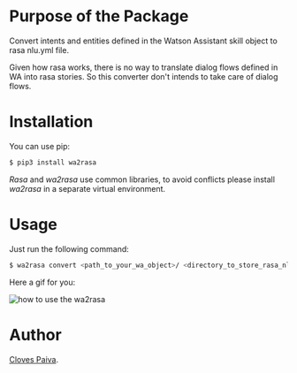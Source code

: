 # Purpose of the Package

Convert intents and entities defined in the Watson Assistant skill object to rasa nlu.yml file.

Given how rasa works, there is no way to translate dialog flows defined in WA into rasa stories.
So this converter don't intends to take care of dialog flows.

# Installation

You can use pip:

```bash
$ pip3 install wa2rasa
````

*Rasa* and *wa2rasa* use common libraries, to avoid conflicts please install *wa2rasa* in a separate virtual environment.

# Usage

Just run the following command:

```bash
$ wa2rasa convert <path_to_your_wa_object>/ <directory_to_store_rasa_nlu_file>/
````

Here a gif for you:

![how to use the wa2rasa](https://media.giphy.com/media/zQxXPs9HhNJHZBI1Iy/giphy.gif)

# Author

[Cloves Paiva](https://www.linkedin.com/in/cloves-paiva-02b449124/).